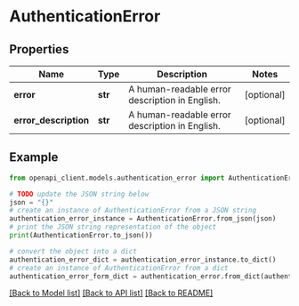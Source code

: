 # AuthenticationError


## Properties

Name | Type | Description | Notes
------------ | ------------- | ------------- | -------------
**error** | **str** | A human-readable error description in English. | [optional] 
**error_description** | **str** | A human-readable error description in English. | [optional] 

## Example

```python
from openapi_client.models.authentication_error import AuthenticationError

# TODO update the JSON string below
json = "{}"
# create an instance of AuthenticationError from a JSON string
authentication_error_instance = AuthenticationError.from_json(json)
# print the JSON string representation of the object
print(AuthenticationError.to_json())

# convert the object into a dict
authentication_error_dict = authentication_error_instance.to_dict()
# create an instance of AuthenticationError from a dict
authentication_error_form_dict = authentication_error.from_dict(authentication_error_dict)
```
[[Back to Model list]](../README.md#documentation-for-models) [[Back to API list]](../README.md#documentation-for-api-endpoints) [[Back to README]](../README.md)


